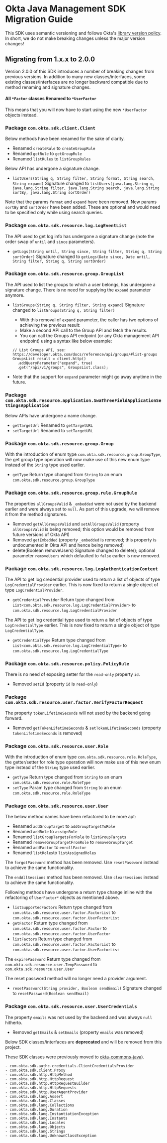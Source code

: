 # Okta Java Management SDK Migration Guide
 
This SDK uses semantic versioning and follows Okta's [library version policy](https://developer.okta.com/code/library-versions/). In short, we do not make breaking changes unless the major version changes!

## Migrating from 1.x.x to 2.0.0

Version 2.0.0 of this SDK introduces a number of breaking changes from previous versions. 
In addition to many new classes/interfaces, some existing classes/interfaces are no longer backward compatible due to method renaming and signature changes.

#### All `*Factor` classes Renamed to `*UserFactor`
This means that you will now have to start using the new `*UserFactor` objects instead.

### Package `com.okta.sdk.client.Client`

Below methods have been renamed for the sake of clarity.
   - Renamed `createRule` to `createGroupRule`
   - Renamed `getRule` to `getGroupRule`
   - Renamed `listRules` to `listGroupRules`

Below API has undergone a signature change.
   - `listUsers(String q, String filter, String format, String search, String expand)`
   Signature changed to `listUsers(java.lang.String q, java.lang.String filter, java.lang.String search, java.lang.String sortBy, java.lang.String sortOrder)`

Note that the params `format` and `expand` have been removed. New params `sortBy` and `sortOrder` have been added. These are optional and would need to be specified only while using search queries. 

### Package `com.okta.sdk.resource.log.LogEventList`

The API used to get log info has undergone a signature change (note the order swap of `until` and `since` parameters).
   - `getLogs(String until, String since, String filter, String q, String sortOrder)`
   Signature changed to `getLogs(Date since, Date until, String filter, String q, String sortOrder)`
   
### Package `com.okta.sdk.resource.group.GroupList`

The API used to list the groups to which a user belongs, has undergone a signature change. 
There is no need for supplying the `expand` parameter anymore. 
   - `listGroups(String q, String filter, String expand)`
   Signature changed to `listGroups(String q, String filter)`
   
       - With this removal of `expand` parameter, the caller has two options of achieving the previous result:
       - Make a second API call to the Group API and fetch the results.
       - You can call the Groups API endpoint (or any Okta management API endpoint) using a syntax like below example:
       ```
       // List Groups API, see: https://developer.okta.com/docs/reference/api/groups/#list-groups
       GroupsList result = client.http()
         .addQueryParameter("expand", true)
         .get("/api/v1/groups", GroupsList.class);
       ```
- Note that the support for `expand` parameter might go away anytime in the future.

### Package `com.okta.sdk.resource.application.SwaThreeFieldApplicationSettingsApplication`

Below APIs have undergone a name change.
   - `getTargetUrl` Renamed to `getTargetURL`
   - `setTargetUrl` Renamed to `setTargetURL`

### Package `com.okta.sdk.resource.group.Group`

With the introduction of enum type `com.okta.sdk.resource.group.GroupType`, the get group type operation will now make 
use of this new enum type instead of the `String` type used earlier.
   - `getType` Return type changed from `String` to an enum `com.okta.sdk.resource.group.GroupType`
   
### Package `com.okta.sdk.resource.group.rule.GroupRule`

The properties `allGroupsValid` & `_embedded` were not used by the backend earlier and were always set to `null`.
As part of this upgrade, we will remove it from the method signatures.
   - Removed `getAllGroupsValid` and `setAllGroupsValid` (property `allGroupsValid` is being removed; 
   this option would be removed from future versions of Okta API)
   - Removed `getEmbedded` (property `_embedded` is removed; this property is undocumented in Okta API and hence being removed)
   - delete(Boolean removeUsers) Signature changed to delete(); optional parameter `removeUsers` which defaulted to `false` earlier is now removed. 

### Package `com.okta.sdk.resource.log.LogAuthenticationContext`

The API to get log credential provider used to return a list of objects of type `LogCredentialProvider` earlier. 
This is now fixed to return a single object of type `LogCredentialProvider`.
   - `getCredentialProvider` Return type changed from `List<com.okta.sdk.resource.log.LogCredentialProvider>` to `com.okta.sdk.resource.log.LogCredentialProvider`

The API to get log credential type used to return a list of objects of type `LogCredentialType` earlier. 
This is now fixed to return a single object of type `LogCredentialType`.
- `getCredentialType` Return type changed from `List<com.okta.sdk.resource.log.LogCredentialType>` to `com.okta.sdk.resource.log.LogCredentialType`

### Package `com.okta.sdk.resource.policy.PolicyRule`

There is no need of exposing setter for the `read-only` property `id`.
   - Removed `setId` (property `id` is `read-only`)

### Package `com.okta.sdk.resource.user.factor.VerifyFactorRequest`

The property `tokenLifetimeSeconds` will not used by the backend going forward.
   - Removed `getTokenLifetimeSeconds` & `setTokenLifetimeSeconds` (property `tokenLifetimeSeconds` is removed)

### Package `com.okta.sdk.resource.user.Role`

With the introduction of enum type `com.okta.sdk.resource.role.RoleType`, the getter/setter for role type operation will now make 
use of this new enum type instead of the `String` type used earlier.
   - `getType` Return type changed from `String` to an enum `com.okta.sdk.resource.role.RoleType`
   - `setType` Param type changed from `String` to an enum `com.okta.sdk.resource.role.RoleType`

### Package `com.okta.sdk.resource.user.User`

The below method names have been refactored to be more apt:
   - Renamed `addGroupTarget` to `addGroupTargetToRole`
   - Renamed `addRole` to `assignRole`
   - Renamed `listGroupTargetsForRole` to `listGroupTargets`
   - Renamed `removeGroupTargetFromRole` to `removeGroupTarget`
   - Renamed `addFactor` to `enrollFactor`
   - Renamed `listRoles`to `listAssignedRoles`
   
The `forgotPassword` method has been removed. Use `resetPassword` instead to achieve the same functionality.

The `endAllSessions` method has been removed. Use `clearSessions` instead to achieve the same functionality.
 
Following methods have undergone a return type change inline with the refactoring of `UserFactor*` objects as mentioned above.
   - `listSupportedFactors` Return type changed from `com.okta.sdk.resource.user.factor.FactorList` to `com.okta.sdk.resource.user.factor.UserFactorList`
   - `getFactor` Return type changed from `com.okta.sdk.resource.user.factor.Factor` to `com.okta.sdk.resource.user.factor.UserFactor`
   - `listFactors` Return type changed from `com.okta.sdk.resource.user.factor.FactorList` to `com.okta.sdk.resource.user.factor.UserFactorList` 

The `expirePassword` Return type changed from `com.okta.sdk.resource.user.TempPassword` to `com.okta.sdk.resource.user.User`

The reset password method will no longer need a provider argument.   
   - `resetPassword(String provider, Boolean sendEmail)` Signature changed to `resetPassword(Boolean sendEmail)`

### Package `com.okta.sdk.resource.user.UserCredentials`

The property `emails` was not used by the backend and was always `null` hitherto. 
   - Removed `getEmails` & `setEmails` (property `emails` was removed)

Below SDK classes/interfaces are **deprecated** and will be removed from this project.

These SDK classes were previously moved to [okta-commons-java](https://github.com/okta/okta-commons-java)).

```
- com.okta.sdk.authc.credentials.ClientCredentialsProvider
- com.okta.sdk.client.Proxy
- com.okta.sdk.http.HttpMethod
- com.okta.sdk.http.HttpRequest
- com.okta.sdk.http.HttpRequestBuilder
- com.okta.sdk.http.HttpRequests
- com.okta.sdk.http.UserAgentProvider
- com.okta.sdk.lang.Assert
- com.okta.sdk.lang.Classes
- com.okta.sdk.lang.Collections
- com.okta.sdk.lang.Duration
- com.okta.sdk.lang.InstantiationException
- com.okta.sdk.lang.Instants
- com.okta.sdk.lang.Locales
- com.okta.sdk.lang.Objects
- com.okta.sdk.lang.Strings
- com.okta.sdk.lang.UnknownClassException
```
